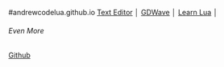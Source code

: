 #andrewcodelua.github.io
[Text Editor](https://andrewcodelua.github.io/TextEditor "Text Editor") │ [GDWave](https://andrewcodelua.github.io/gdwaveemu "GDWave")
│ [Learn Lua](https://andrewcodelua.github.io/learnlua "Learn Lua") │
###### Even More
[Github](https://github.com/andrewcodelua/andrewcodelua.github.io "Github")
